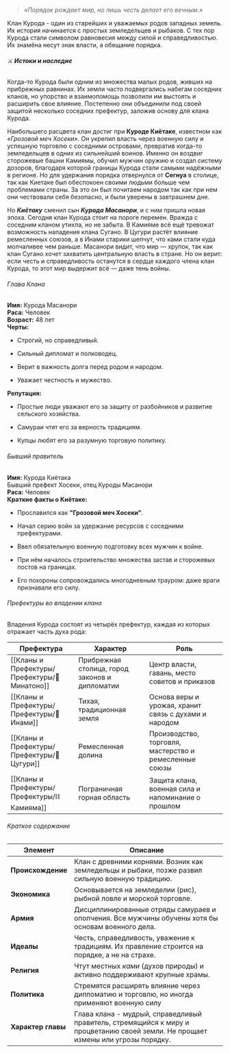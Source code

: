 > _«Порядок рождает мир, но лишь честь делает его вечным.»_

Клан Курода - один из старейших и уважаемых родов западных земель. Их история начинается с простых земледельцев и рыбаков. С тех пор Курода стали символом равновесия между силой и справедливостью. Их знамёна несут знак власти, а обещание порядка.

###### ⚔️ **Истоки и наследие**
Когда-то Курода были одним из множества малых родов, живших на прибрежных равнинах. Их земли часто подвергались набегам соседних кланов, но упорство и взаимопомощь позволили им выстоять и расширить свое влияние. Постепенно они объединили под своей защитой несколько соседних префектур, заложив основу для клана Курода.

Наибольшего расцвета клан достиг при **Куроде Киётаке**, известном как _«Грозовой меч Хосеки»_. Он укрепил власть через военную силу и успешную торговлю с соседними островами, превратив когда-то земледельцев в одних из сильнейший воинов. Именно он воздвиг сторожевые башни Камиямы, обучил мужчин оружию и создал систему дозоров, благодаря которой границы Курода стали самыми надёжными в регионе. Но для удержания порядка отвернулся от **Сегнуа** в столице, так как Киетаке был обеспокоен своими людьми больше чем проблемами страны. За это он был почитаем народом так как при нем они чествовали себя безопасно, и были уверены в завтрашнем дне.

Но _**Киётаку**_ сменил сын  _**Курода Масанори**_, и с ним пришла новая эпоха.
Сегодня клан Курода стоит на пороге перемен. Вражда с соседним кланом утихла, но не забыта. В Камияме всё ещё тревожат возможность нападения клана Сугано. В Цугури растёт влияние ремесленных союзов, а в Инами старики шепчут, что ками стали куда молчаливее чем раньше.
Масанори видит, что мир — хрупок, так как клан Сугано хочет захватить центральную власть в стране. Но он верит: если честь и справедливость останутся в сердце каждого члена клан Курода, то этот мир выдержит всё — даже тень войны.

###### Глава Клана 
**Имя:** Курода Масанори  
**Раса:** Человек  
**Возраст:** 48 лет  
**Черты:**
- Строгий, но справедливый.
    
- Сильный дипломат и полководец.
    
- Верит в важность долга перед родом и народом.
    
- Уважает честность и мужество.
    
**Репутация:**
- Простые люди уважают его за защиту от разбойников и развитие сельского хозяйства.
    
- Самураи чтят его за верность традициям.
    
- Купцы любят его за разумную торговую политику.
    

###### Бывший правитель

**Имя:** Курода Киётака  
Бывший префект Хосеки, отец Куроды Масанори  
**Раса:** Человек   
**Краткие факты о Киётаке:** 
- Прославился как **"Грозовой меч Хосеки"**.
    
- Начал серию войн за удержание ресурсов с соседними префектурами.
    
- Ввел обязательную военную подготовку всех мужчин к войне.
    
- При нём началось строительство множества застав и сторожевых постов на границах.
    
- Его похороны сопровождались многодневным трауром: даже враги признавали его силу.

###### Префектуры во владении клана
Владения Курода состоят из четырёх префектур, каждая из которых отражает часть духа рода:

| Префектура      | Характер                                       | Роль                                                   |
| --------------- | ---------------------------------------------- | ------------------------------------------------------ |
| [[Кланы и Префектуры/Префектуры/🌊 Минатоно]] | Прибрежная столица, город законов и дипломатии | Центр власти, гавань, место советов и приказов         |
| [[Кланы и Префектуры/Префектуры/💮Инами]]     | Тихая, традиционная земля                      | Основа веры и урожая, хранит связь с духами и народом  |
| [[Кланы и Префектуры/Префектуры/🌾Цугури]]    | Ремесленная долина                             | Производство, торговля, мастерство и ремесленные союзы |
| [[Кланы и Префектуры/Префектуры/⛓️ Камияма]]  | Пограничная горная область                     | Защита клана, военная сила и напоминание о прошлом     |

###### Краткое содержание
| Элемент            | Описание                                                                                                                          |
| ------------------ | --------------------------------------------------------------------------------------------------------------------------------- |
| **Происхождение**  | Клан с древними корнями. Возник как земледельцы и рыбаки, позже развил сильную военную традицию.                                  |
| **Экономика**      | Основывается на земледелии (рис), рыбной ловле и морской торговле.                                                                |
| **Армия**          | Дисциплинированные отряды самураев и ополчения. Все мужчины обучены хотя бы основам военного дела.                                |
| **Идеалы**         | Честь, справедливость, уважение к традициям. Их правление строится на порядке, а не на страхе.                                    |
| **Религия**        | Чтут местных _ками_ (духов природы) и активно поддерживают крупные храмы.                                                         |
| **Политика**       | Стремятся расширять влияние через дипломатию и торговлю, но иногда применяют военную силу                                         |
| **Характер главы** | Глава клана - мудрый, справедливый правитель, стремящийся к миру и процветанию своей земли. Не прощает измены или угрозы порядку. |
